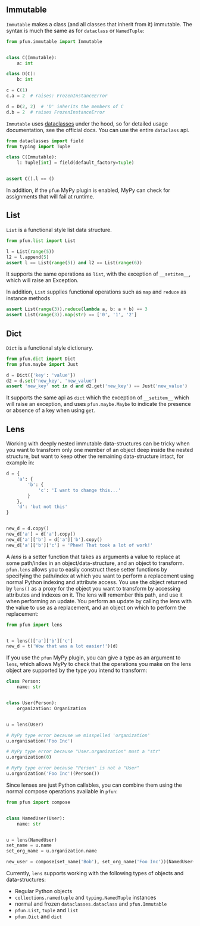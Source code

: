 ## Immutable

`Immutable` makes a class (and all classes that inherit from it) immutable. The syntax is much the same
as for `dataclass` or `NamedTuple`:

```python
from pfun.immutable import Immutable


class C(Immutable):
    a: int

class D(C):
    b: int

c = C(1)
c.a = 2  # raises: FrozenInstanceError

d = D(2, 2)  # 'D' inherits the members of C
d.b = 2  # raises FrozenInstanceError
```

`Immutable` uses [dataclasses](https://docs.python.org/3/library/dataclasses.html) under the hood, so for detailed
usage documentation, see the official docs. You can use the entire `dataclass` api.

```python
from dataclasses import field
from typing import Tuple

class C(Immutable):
    l: Tuple[int] = field(default_factory=tuple)


assert C().l == ()
```
In addition, if the `pfun` MyPy plugin is enabled, MyPy can check for assignments that will fail
at runtime.

## List
`List` is a functional style list data structure.
```python
from pfun.list import List

l = List(range(5))
l2 = l.append(5)
assert l == List(range(5)) and l2 == List(range(6))
```
It supports the same operations as `list`, with the exception of `__setitem__`, which
will raise an Exception.

In addition, `List` supplies functional operations such as `map` and `reduce` as
instance methods

```python
assert List(range(3)).reduce(lambda a, b: a + b) == 3
assert List(range(3)).map(str) == ['0', '1', '2']
```
## Dict
`Dict` is a functional style dictionary.

```python
from pfun.dict import Dict
from pfun.maybe import Just

d = Dict({'key': 'value'})
d2 = d.set('new_key', 'new_value')
assert 'new_key' not in d and d2.get('new_key') == Just('new_value')
```

It supports the same api as `dict` which the exception of `__setitem__` which will raise an exception, and uses
`pfun.maybe.Maybe` to indicate the presence or absence of a key when using `get`.

## Lens
Working with deeply nested immutable data-structures can be tricky when you want to transform only one member of an object deep inside the nested structure, but want to keep other the remaining data-structure intact, for example in:

```python
d = {
    'a': {
        'b': {
            'c': 'I want to change this...'
        }
    },
    'd': 'but not this'
}


new_d = d.copy()
new_d['a'] = d['a'].copy()
new_d['a']['b'] = d['a']['b'].copy()
new_d['a']['b']['c'] = 'Phew! That took a lot of work!'
```
A _lens_ is a setter function that takes as arguments a value to replace at some path/index
in an object/data-structure, and an object to transform. `pfun.lens` allows you
to easily construct these setter functions by specifying the path/index at
which you want to perform a replacement using normal Python indexing and attribute
access. You use the object returned by `lens()` as a proxy for the object you want
to transform by accessing attributes and indexes on it. The lens will remember this
path, and use it when performing an update. You perform an update by calling the lens
with the value to use as a replacement, and an object on which to perform the replacement:
```python
from pfun import lens


t = lens()['a']['b']['c']
new_d = t('Wow that was a lot easier!')(d)
```
If you use the `pfun` MyPy plugin, you can give a type as an argument to `lens`, which allows MyPy to check that the operations you make on the lens object are supported by the type you intend to transform:
```python
class Person:
    name: str


class User(Person):
    organization: Organization


u = lens(User)

# MyPy type error because we misspelled 'organization'
u.organisation('Foo Inc')

# MyPy type error because "User.organization" must a "str"
u.organization(0)

# MyPy type error because "Person" is not a "User"
u.organization('Foo Inc')(Person())
```
Since lenses are just Python callables, you can combine them using the normal
compose operations available in `pfun`:
```python
from pfun import compose


class NamedUser(User):
    name: str


u = lens(NamedUser)
set_name = u.name
set_org_name = u.organization.name

new_user = compose(set_name('Bob'), set_org_name('Foo Inc'))(NamedUser())
```
Currently, `lens` supports working with the following types of objects and data-structures:

- Regular Python objects
- `collections.namedtuple` and `typing.NamedTuple` instances
- normal and frozen `dataclasses.dataclass` and `pfun.Immutable`
- `pfun.List`, `tuple` and `list`
- `pfun.Dict` and `dict`
